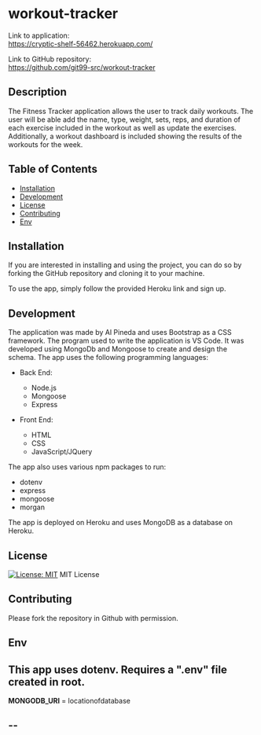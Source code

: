 # workout-tracker

Link to application:  
https://cryptic-shelf-56462.herokuapp.com/  

Link to GitHub repository:  
https://github.com/git99-src/workout-tracker  


## Description 
The Fitness Tracker application allows the user to track daily workouts. The user will be able add the name, type, weight, sets, reps, and duration of each exercise included in the workout as well as update the exercises. Additionally, a workout dashboard is included showing the results of the workouts for the week.

## Table of Contents 
  * [Installation](#installation)
  * [Development](#development)
  * [License](#license)
  * [Contributing](#contributing)
  * [Env](#env)

## Installation

If you are interested in installing and using the project, you can do so by forking the GitHub repository and cloning it to your machine.  

To use the app, simply follow the provided Heroku link and sign up.  

## Development 

The application was made by Al Pineda and uses Bootstrap as a CSS framework. The program used to write the application is VS Code. It was developed using MongoDb and Mongoose to create and design the schema. The app uses the following programming languages:    

* Back End:
   * Node.js
   * Mongoose
   * Express


* Front End: 
   * HTML
   * CSS
   * JavaScript/JQuery  

The app also uses various npm packages to run: 
* dotenv
* express
* mongoose
* morgan


The app is deployed on Heroku and uses MongoDB as a database on Heroku.  

## License
[![License: MIT](https://img.shields.io/badge/License-MIT-yellow.svg)](https://opensource.org/licenses/MIT) MIT License  

## Contributing
Please fork the repository in Github with permission.  

## Env
This app uses dotenv.  Requires a ".env" file created in root.
--
**MONGODB_URI** = locationofdatabase
 
--
---